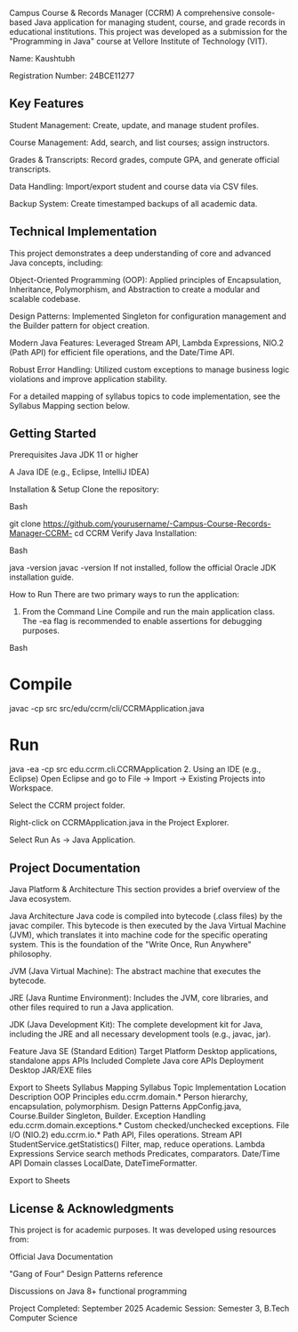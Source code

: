 Campus Course & Records Manager (CCRM) 
A comprehensive console-based Java application for managing student, course, and grade records in educational institutions. This project was developed as a submission for the "Programming in Java" course at Vellore Institute of Technology (VIT).


Name: Kaushtubh

Registration Number: 24BCE11277

## Key Features
Student Management: Create, update, and manage student profiles.

Course Management: Add, search, and list courses; assign instructors.

Grades & Transcripts: Record grades, compute GPA, and generate official transcripts.

Data Handling: Import/export student and course data via CSV files.

Backup System: Create timestamped backups of all academic data.

## Technical Implementation
This project demonstrates a deep understanding of core and advanced Java concepts, including:

Object-Oriented Programming (OOP): Applied principles of Encapsulation, Inheritance, Polymorphism, and Abstraction to create a modular and scalable codebase.

Design Patterns: Implemented Singleton for configuration management and the Builder pattern for object creation.

Modern Java Features: Leveraged Stream API, Lambda Expressions, NIO.2 (Path API) for efficient file operations, and the Date/Time API.

Robust Error Handling: Utilized custom exceptions to manage business logic violations and improve application stability.

For a detailed mapping of syllabus topics to code implementation, see the Syllabus Mapping section below.

## Getting Started
Prerequisites
Java JDK 11 or higher

A Java IDE (e.g., Eclipse, IntelliJ IDEA)

Installation & Setup
Clone the repository:

Bash

git clone https://github.com/yourusername/-Campus-Course-Records-Manager-CCRM-
cd CCRM
Verify Java Installation:

Bash

java -version
javac -version
If not installed, follow the official Oracle JDK installation guide.

How to Run
There are two primary ways to run the application:

1. From the Command Line
Compile and run the main application class. The -ea flag is recommended to enable assertions for debugging purposes.

Bash

# Compile
javac -cp src src/edu/ccrm/cli/CCRMApplication.java

# Run
java -ea -cp src edu.ccrm.cli.CCRMApplication
2. Using an IDE (e.g., Eclipse)
Open Eclipse and go to File -> Import -> Existing Projects into Workspace.

Select the CCRM project folder.

Right-click on CCRMApplication.java in the Project Explorer.

Select Run As -> Java Application.

## Project Documentation
Java Platform & Architecture
This section provides a brief overview of the Java ecosystem.

Java Architecture
Java code is compiled into bytecode (.class files) by the javac compiler. This bytecode is then executed by the Java Virtual Machine (JVM), which translates it into machine code for the specific operating system. This is the foundation of the "Write Once, Run Anywhere" philosophy.

JVM (Java Virtual Machine): The abstract machine that executes the bytecode.

JRE (Java Runtime Environment): Includes the JVM, core libraries, and other files required to run a Java application.

JDK (Java Development Kit): The complete development kit for Java, including the JRE and all necessary development tools (e.g., javac, jar).

Feature	Java SE (Standard Edition)
Target Platform	Desktop applications, standalone apps
APIs Included	Complete Java core APIs
Deployment	Desktop JAR/EXE files

Export to Sheets
Syllabus Mapping
Syllabus Topic	Implementation Location	Description
OOP Principles	edu.ccrm.domain.*	Person hierarchy, encapsulation, polymorphism.
Design Patterns	AppConfig.java, Course.Builder	Singleton, Builder.
Exception Handling	edu.ccrm.domain.exceptions.*	Custom checked/unchecked exceptions.
File I/O (NIO.2)	edu.ccrm.io.*	Path API, Files operations.
Stream API	StudentService.getStatistics()	Filter, map, reduce operations.
Lambda Expressions	Service search methods	Predicates, comparators.
Date/Time API	Domain classes	LocalDate, DateTimeFormatter.

Export to Sheets
## License & Acknowledgments
This project is for academic purposes. It was developed using resources from:

Official Java Documentation

"Gang of Four" Design Patterns reference

Discussions on Java 8+ functional programming

Project Completed: September 2025
Academic Session: Semester 3, B.Tech Computer Science







